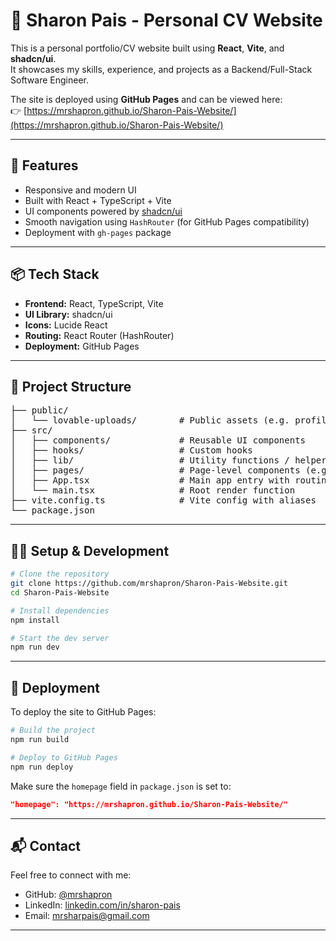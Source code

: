 # 💼 Sharon Pais - Personal CV Website

This is a personal portfolio/CV website built using **React**, **Vite**, and **shadcn/ui**.  
It showcases my skills, experience, and projects as a Backend/Full-Stack Software Engineer.

The site is deployed using **GitHub Pages** and can be viewed here:  
👉 [https://mrshapron.github.io/Sharon-Pais-Website/](https://mrshapron.github.io/Sharon-Pais-Website/)

---

## 🚀 Features

- Responsive and modern UI
- Built with React + TypeScript + Vite
- UI components powered by [shadcn/ui](https://ui.shadcn.com/)
- Smooth navigation using `HashRouter` (for GitHub Pages compatibility)
- Deployment with `gh-pages` package

---

## 📦 Tech Stack

- **Frontend:** React, TypeScript, Vite
- **UI Library:** shadcn/ui
- **Icons:** Lucide React
- **Routing:** React Router (HashRouter)
- **Deployment:** GitHub Pages

---

## 📂 Project Structure

<pre>
├── public/
│   └── lovable-uploads/        # Public assets (e.g. profile picture)
├── src/
│   ├── components/             # Reusable UI components
│   ├── hooks/                  # Custom hooks
│   ├── lib/                    # Utility functions / helpers
│   ├── pages/                  # Page-level components (e.g. Home, Experience)
│   ├── App.tsx                 # Main app entry with routing
│   └── main.tsx                # Root render function
├── vite.config.ts              # Vite config with aliases
└── package.json
</pre>

---

## 🧑‍💻 Setup & Development

```bash
# Clone the repository
git clone https://github.com/mrshapron/Sharon-Pais-Website.git
cd Sharon-Pais-Website

# Install dependencies
npm install

# Start the dev server
npm run dev
```

---

## 🚢 Deployment

To deploy the site to GitHub Pages:

```bash
# Build the project
npm run build

# Deploy to GitHub Pages
npm run deploy
```

Make sure the `homepage` field in `package.json` is set to:
```json
"homepage": "https://mrshapron.github.io/Sharon-Pais-Website/"
```

---

## 📬 Contact

Feel free to connect with me:

- GitHub: [@mrshapron](https://github.com/mrshapron)
- LinkedIn: [linkedin.com/in/sharon-pais](https://linkedin.com/in/sharon-pais)
- Email: mrsharpais@gmail.com

---
